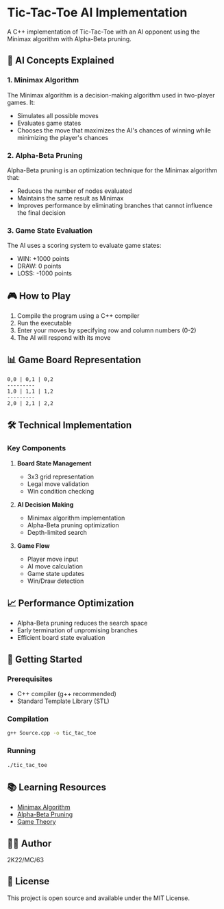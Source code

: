 # Tic-Tac-Toe AI Implementation

A C++ implementation of Tic-Tac-Toe with an AI opponent using the Minimax algorithm with Alpha-Beta pruning.

## 🧠 AI Concepts Explained

### 1. Minimax Algorithm
The Minimax algorithm is a decision-making algorithm used in two-player games. It:
- Simulates all possible moves
- Evaluates game states
- Chooses the move that maximizes the AI's chances of winning while minimizing the player's chances

### 2. Alpha-Beta Pruning
Alpha-Beta pruning is an optimization technique for the Minimax algorithm that:
- Reduces the number of nodes evaluated
- Maintains the same result as Minimax
- Improves performance by eliminating branches that cannot influence the final decision

### 3. Game State Evaluation
The AI uses a scoring system to evaluate game states:
- WIN: +1000 points
- DRAW: 0 points
- LOSS: -1000 points

## 🎮 How to Play
1. Compile the program using a C++ compiler
2. Run the executable
3. Enter your moves by specifying row and column numbers (0-2)
4. The AI will respond with its move

## 📊 Game Board Representation
```
0,0 | 0,1 | 0,2
---------
1,0 | 1,1 | 1,2
---------
2,0 | 2,1 | 2,2
```

## 🛠️ Technical Implementation

### Key Components
1. **Board State Management**
   - 3x3 grid representation
   - Legal move validation
   - Win condition checking

2. **AI Decision Making**
   - Minimax algorithm implementation
   - Alpha-Beta pruning optimization
   - Depth-limited search

3. **Game Flow**
   - Player move input
   - AI move calculation
   - Game state updates
   - Win/Draw detection

## 📈 Performance Optimization
- Alpha-Beta pruning reduces the search space
- Early termination of unpromising branches
- Efficient board state evaluation

## 🚀 Getting Started

### Prerequisites
- C++ compiler (g++ recommended)
- Standard Template Library (STL)

### Compilation
```bash
g++ Source.cpp -o tic_tac_toe
```

### Running
```bash
./tic_tac_toe
```

## 📚 Learning Resources
- [Minimax Algorithm](https://en.wikipedia.org/wiki/Minimax)
- [Alpha-Beta Pruning](https://en.wikipedia.org/wiki/Alpha%E2%80%93beta_pruning)
- [Game Theory](https://en.wikipedia.org/wiki/Game_theory)

## 👨‍💻 Author
2K22/MC/63

## 📄 License
This project is open source and available under the MIT License.